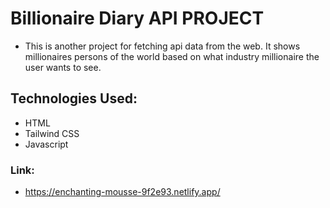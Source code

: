 # Billionaire Diary API PROJECT
- This is another project for fetching api data from the web. It shows millionaires persons of the world based on what industry millionaire the user wants to see.
## Technologies Used:
- HTML
- Tailwind CSS
- Javascript
### Link:
- https://enchanting-mousse-9f2e93.netlify.app/ 


